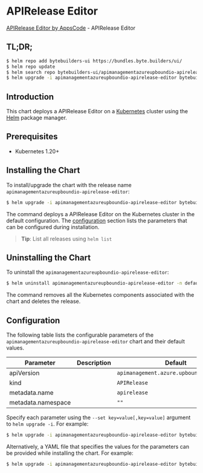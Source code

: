 # APIRelease Editor

[APIRelease Editor by AppsCode](https://byte.builders) - APIRelease Editor

## TL;DR;

```bash
$ helm repo add bytebuilders-ui https://bundles.byte.builders/ui/
$ helm repo update
$ helm search repo bytebuilders-ui/apimanagementazureupboundio-apirelease-editor --version=v0.4.18
$ helm upgrade -i apimanagementazureupboundio-apirelease-editor bytebuilders-ui/apimanagementazureupboundio-apirelease-editor -n default --create-namespace --version=v0.4.18
```

## Introduction

This chart deploys a APIRelease Editor on a [Kubernetes](http://kubernetes.io) cluster using the [Helm](https://helm.sh) package manager.

## Prerequisites

- Kubernetes 1.20+

## Installing the Chart

To install/upgrade the chart with the release name `apimanagementazureupboundio-apirelease-editor`:

```bash
$ helm upgrade -i apimanagementazureupboundio-apirelease-editor bytebuilders-ui/apimanagementazureupboundio-apirelease-editor -n default --create-namespace --version=v0.4.18
```

The command deploys a APIRelease Editor on the Kubernetes cluster in the default configuration. The [configuration](#configuration) section lists the parameters that can be configured during installation.

> **Tip**: List all releases using `helm list`

## Uninstalling the Chart

To uninstall the `apimanagementazureupboundio-apirelease-editor`:

```bash
$ helm uninstall apimanagementazureupboundio-apirelease-editor -n default
```

The command removes all the Kubernetes components associated with the chart and deletes the release.

## Configuration

The following table lists the configurable parameters of the `apimanagementazureupboundio-apirelease-editor` chart and their default values.

|     Parameter      | Description |                       Default                       |
|--------------------|-------------|-----------------------------------------------------|
| apiVersion         |             | <code>apimanagement.azure.upbound.io/v1beta1</code> |
| kind               |             | <code>APIRelease</code>                             |
| metadata.name      |             | <code>apirelease</code>                             |
| metadata.namespace |             | <code>""</code>                                     |


Specify each parameter using the `--set key=value[,key=value]` argument to `helm upgrade -i`. For example:

```bash
$ helm upgrade -i apimanagementazureupboundio-apirelease-editor bytebuilders-ui/apimanagementazureupboundio-apirelease-editor -n default --create-namespace --version=v0.4.18 --set apiVersion=apimanagement.azure.upbound.io/v1beta1
```

Alternatively, a YAML file that specifies the values for the parameters can be provided while
installing the chart. For example:

```bash
$ helm upgrade -i apimanagementazureupboundio-apirelease-editor bytebuilders-ui/apimanagementazureupboundio-apirelease-editor -n default --create-namespace --version=v0.4.18 --values values.yaml
```
